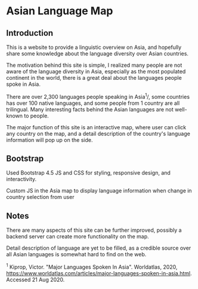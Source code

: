 # Asian Language Map


## Introduction

This is a website to provide a linguistic overview on Asia, and hopefully share some knowledge about the language diversity over Asian countries.  

The motivation behind this site is simple, I realized many people are not aware of the language diversity in Asia, especially as the most populated continent in the world, there is a great deal about the languages people spoke in Asia. 

There are over 2,300 languages people speaking in Asia<sup>1</sup>/, some countries has over 100 native languages, and some people from 1 country are all trilingual. Many interesting facts behind the Asian languages are not well-known to people. 

The major function of this site is an interactive map, where user can click any country on the map, and a detail description of the country's language information will pop up on the side. 

## Bootstrap

Used Bootstrap 4.5 JS and CSS for styling, responsive design, and interactivity. 

Custom JS in the Asia map to display language information when change in country selection from user  

## Notes

There are many aspects of this site can be further improved, possibly a backend server can create more functionality on the map. 

Detail description of language are yet to be filled, as a credible source over all Asian languages is somewhat hard to find on the web. 

<sup>1</sup> Kiprop, Victor. "Major Languages Spoken In Asia". Worldatlas, 2020, https://www.worldatlas.com/articles/major-languages-spoken-in-asia.html. Accessed 21 Aug 2020.
 
